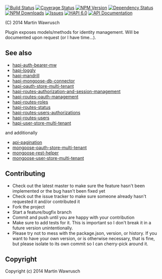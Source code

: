 [![Build Status](https://travis-ci.org/codedoctor/hapi-user-store-multi-tenant.svg?branch=master)](https://travis-ci.org/codedoctor/hapi-user-store-multi-tenant)
[![Coverage Status](https://img.shields.io/coveralls/codedoctor/hapi-user-store-multi-tenant.svg)](https://coveralls.io/r/codedoctor/hapi-user-store-multi-tenant)
[![NPM Version](http://img.shields.io/npm/v/hapi-user-store-multi-tenant.svg)](https://www.npmjs.org/package/hapi-user-store-multi-tenant)
[![Dependency Status](https://gemnasium.com/codedoctor/hapi-user-store-multi-tenant.svg)](https://gemnasium.com/codedoctor/hapi-user-store-multi-tenant)
[![NPM Downloads](http://img.shields.io/npm/dm/hapi-user-store-multi-tenant.svg)](https://www.npmjs.org/package/hapi-user-store-multi-tenant)
[![Issues](http://img.shields.io/github/issues/codedoctor/hapi-user-store-multi-tenant.svg)](https://github.com/codedoctor/hapi-user-store-multi-tenant/issues)
[![HAPI 6.0](http://img.shields.io/badge/hapi-6.0-blue.svg)](http://hapijs.com)
[![API Documentation](http://img.shields.io/badge/API-Documentation-ff69b4.svg)](http://coffeedoc.info/github/codedoctor/hapi-user-store-multi-tenant)

(C) 2014 Martin Wawrusch

Plugin exposes models/methods for identity management. Will be documented upon request (or I have time...).


## See also

* [hapi-auth-bearer-mw](https://github.com/codedoctor/hapi-auth-bearer-mw)
* [hapi-loggly](https://github.com/codedoctor/hapi-loggly)
* [hapi-mandrill](https://github.com/codedoctor/hapi-mandrill)
* [hapi-mongoose-db-connector](https://github.com/codedoctor/hapi-mongoose-db-connector)
* [hapi-oauth-store-multi-tenant](https://github.com/codedoctor/hapi-oauth-store-multi-tenant)
* [hapi-routes-authorization-and-session-management](https://github.com/codedoctor/hapi-routes-authorization-and-session-management)
* [hapi-routes-oauth-management](https://github.com/codedoctor/hapi-routes-oauth-management)
* [hapi-routes-roles](https://github.com/codedoctor/hapi-routes-roles)
* [hapi-routes-status](https://github.com/codedoctor/hapi-routes-status)
* [hapi-routes-users-authorizations](https://github.com/codedoctor/hapi-routes-users-authorizations)
* [hapi-routes-users](https://github.com/codedoctor/hapi-routes-users)
* [hapi-user-store-multi-tenant](https://github.com/codedoctor/hapi-user-store-multi-tenant)

and additionally

* [api-pagination](https://github.com/codedoctor/api-pagination)
* [mongoose-oauth-store-multi-tenant](https://github.com/codedoctor/mongoose-oauth-store-multi-tenant)
* [mongoose-rest-helper](https://github.com/codedoctor/mongoose-rest-helper)
* [mongoose-user-store-multi-tenant](https://github.com/codedoctor/mongoose-user-store-multi-tenant)


## Contributing
 
* Check out the latest master to make sure the feature hasn't been implemented or the bug hasn't been fixed yet
* Check out the issue tracker to make sure someone already hasn't requested it and/or contributed it
* Fork the project
* Start a feature/bugfix branch
* Commit and push until you are happy with your contribution
* Make sure to add tests for it. This is important so I don't break it in a future version unintentionally.
* Please try not to mess with the package.json, version, or history. If you want to have your own version, or is otherwise necessary, that is fine, but please isolate to its own commit so I can cherry-pick around it.

## Copyright

Copyright (c) 2014 Martin Wawrusch 

